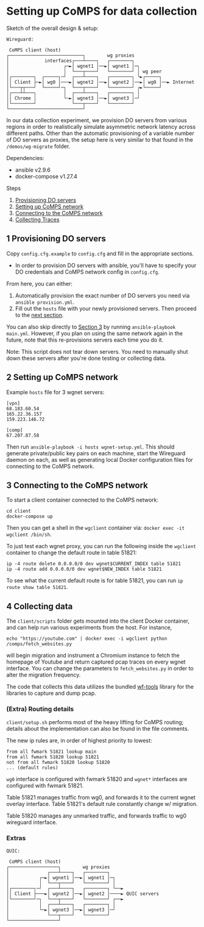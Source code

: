 # Setting up CoMPS for data collection

Sketch of the overall design & setup:
```
Wireguard:

 CoMPS client (host)
┌───────────────────────────┐        wg proxies
│             interfaces┌───┴────┐   ┌────────┐
│                    ┌─►│ wgnet1 │──►│ wgnet1 │─┐
│                    │  └───┬────┘   └────────┘ │ wg peer
│┌────────┐  ┌─────┐─┘  ┌───┴────┐   ┌────────┐ └►┌─────┐
││ Client ├─►│ wg0 │───►│ wgnet2 │──►│ wgnet2 │──►│ wg0 │──► Internet
│└───┬┬───┘  └─────┘─┐  └───┬────┘   └────────┘ ┌►└─────┘
│┌───┴┴───┐          │  ┌───┴────┐   ┌────────┐ │
││ Chrome │          └─►│ wgnet3 │──►│ wgnet3 │─┘
│└────────┘             └───┬────┘   └────────┘
└───────────────────────────┘
```

In our data collection experiment, we provision DO servers from various regions in order to realistically simulate asymmetric network latency across different paths. Other than the automatic provisioning of a variable number of DO servers as proxies, the setup here is very similar to that found in the `/demos/wg-migrate` folder.

Dependencies:
 * ansible v2.9.6
 * docker-compose v1.27.4

Steps
 1. [Provisioning DO servers](#1-provisioning-do-servers)
 2. [Setting up CoMPS network](#2-setting-up-comps-network)
 3. [Connecting to the CoMPS network](#3-connecting-to-the-comps-network)
 4. [Collecting Traces](#4-collecting-traces)

## 1 Provisioning DO servers

Copy `config.cfg.example` to `config.cfg` and fill in the appropriate sections.
 * In order to provision DO servers with ansible, you'll have to specify your DO credentials and CoMPS network config in `config.cfg`. 

From here, you can either:
 1. Automatically provision the exact number of DO servers you need via `ansible provision.yml`.
 2. Fill out the `hosts` file with your newly provisioned servers. Then proceed to the [next section](#2-setting-up-comps-network).

You can also skip directly to [Section 3](#3-connecting-to-the-comps-network) by  running `ansible-playbook main.yml`. However, if you plan on using the same network again in the future, note that this re-provisions servers each time you do it.

Note: This script does not tear down servers. You need to manually shut down these servers after you're done testing or collecting data.

## 2 Setting up CoMPS network

Example `hosts` file for 3 wgnet servers:

```
[vpn]
68.183.60.54
165.22.36.157
159.223.146.72

[comp]
67.207.87.58
```

Then run `ansible-playbook -i hosts wgnet-setup.yml`. This should generate private/public key pairs on each machine, start the Wireguard daemon on each, as well as generating local Docker configuration files for connecting to the CoMPS network.

## 3 Connecting to the CoMPS network

To start a client container connected to the CoMPS network:
```
cd client
docker-compose up
```

Then you can get a shell in the `wgclient` container via: `docker exec -it wgclient /bin/sh`.

To just test each wgnet proxy, you can run the following inside the `wgclient` container to change the default route in table 51821:
```
ip -4 route delete 0.0.0.0/0 dev wgnet$CURRENT_INDEX table 51821
ip -4 route add 0.0.0.0/0 dev wgnet$NEW_INDEX table 51821
```

To see what the current default route is for table 51821, you can run `ip route show table 51821`.

## 4 Collecting data
The `client/scripts` folder gets mounted into the client Docker container, and can help run various experiments from the host. For instance, 

```
echo "https://youtube.com" | docker exec -i wgclient python /comps/fetch_websites.py
```

will begin migration and instrument a Chromium instance to fetch the homepage of Youtube and return captured pcap traces on every wgnet interface. You can change the parameters to `fetch_websites.py` in order to alter the migration frequency.

The code that collects this data utilizes the bundled [wf-tools](https://github.com/jpcsmith/wf-tools) library for the libraries to capture and dump pcap.

### (Extra) Routing details

`client/setup.sh` performs most of the heavy lifting for CoMPS routing; details about the implementation can also be found in the file comments.

The new ip rules are, in order of highest priority to lowest:
```
from all fwmark 51821 lookup main
from all fwmark 51820 lookup 51821
not from all fwmark 51820 lookup 51820
... (default rules)
```
`wg0` interface is configured with fwmark 51820 and `wgnet*` interfaces are configured with fwmark 51821.

Table 51821 manages traffic from wg0, and forwards it to the current wgnet overlay interface. Table 51821's default rule constantly change w/ migration. 

Table 51820 manages any unmarked traffic, and forwards traffic to wg0 wireguard interface.



### Extras
```
QUIC:

 CoMPS client (host)
┌──────────────────┐        wg proxies
│              ┌───┴────┐   ┌────────┐
│           ┌─►│ wgnet1 │──►│ wgnet1 │─┐
│           │  └───┬────┘   └────────┘ │  
│┌────────┐─┘  ┌───┴────┐   ┌────────┐ └──►
││ Client ├───►│ wgnet2 │──►│ wgnet2 │────► QUIC servers
│└────────┘─┐  └───┬────┘   └────────┘ ┌──►
│           │  ┌───┴────┐   ┌────────┐ │
│           └─►│ wgnet3 │──►│ wgnet3 │─┘
│              └───┬────┘   └────────┘
└──────────────────┘
```
